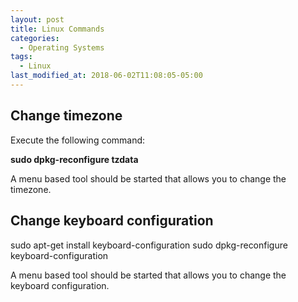 ```yaml
---
layout: post
title: Linux Commands
categories:
  - Operating Systems
tags:
  - Linux
last_modified_at: 2018-06-02T11:08:05-05:00
---
```


## Change timezone

Execute the following command:

**sudo dpkg-reconfigure tzdata**
 
A menu based tool should be started that allows you to change the timezone.

## Change keyboard configuration
sudo apt-get install keyboard-configuration
sudo dpkg-reconfigure keyboard-configuration

A menu based tool should be started that allows you to change the keyboard configuration.
